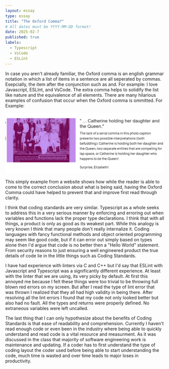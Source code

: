 ```yaml
---
layout: essay
type: essay
title: "The Oxford Comma?"
# All dates must be YYYY-MM-DD format!
date: 2025-02-7
published: true
labels:
  - Typescript
  - VsCode
  - ESLint
---
```


In case you aren't already familiar, the Oxford comma is an english grammar notation in which a list of items in a sentence are all seperated by commas.  Esepcially, the item after the conjunction such as and.  For example: I love Javascript, ESLInt, and VsCode.  The extra comma helps to solidify the list like nature and the equivalence of all elements.  There are many hilarious examples of confusion that occur when the Oxford comma is ommitted.  For Example:

<p align="center">
  <img src="img/Oxford Comma Example.png" alt="Oxford Comma Example">
</p>

This simply example from a website shows how while the reader is able to come to the correct conclusion about what is being said, having the Oxford Comma could have helped to prevent that and improve first read through clarity.

I think that coding standards are very similar.  Typescript as a whole seeks to address this in a very serious manner by enforcing and erroring out when variables and functions lack the proper type declarations.  I think that with all things, a product is only as good as its weakest part.  While this analogy is very known I think that many people don't really internalize it.  Coding languages with fancy functional methods and object oriented programming may seem like good code, but if it can error out simply based on types alone then I'd argue that code is no better then a "Hello World" statement.  From security reasons to just ensuring a well engineered product the true details of code lie in the little things such as Coding Standards.

I have had experience with linters via C and C++ but I'd say that ESLint with Javascript and Typescript was a significantly different experience.  At least with the linter that we are using, its very picky by default.  At first this annoyed me because I felt these things were too trivial to be throwing full blown red errors on my screen.  But after I read the type of lint error that was thrown I realized that they all had high validity in being there.  After resolving all the lint errors I found that my code not only looked better but also had no fault.  All the types and returns were properly defined.  No extraneous variables were left uncalled.  

The last thing that I can only hypothesize about the benefits of Coding Standards is that ease of readability and comprehension.  Currently I haven't read enough code or even been in the industry where being able to quickly understand and read code is a vital resource and measurment.  As it was discussed in the class that majority of software engineering work is maintenance and updating.  If a coder has to first understand the type of coding layout the coder used before being able to start understanding the code, much time is wasted and over time leads to major loses in productivity.

